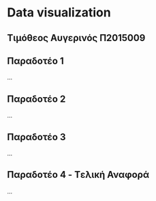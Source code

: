 # Data visualization

## Τιμόθεος Αυγερινός Π2015009

## Παραδοτέο 1

...

## Παραδοτέο 2

...

## Παραδοτέο 3

...

## Παραδοτέο 4 - Tελική Αναφορά

...
